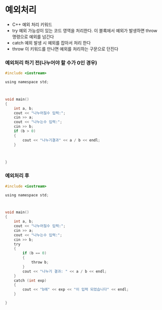 # 예외처리

- C++ 예외 처리 키워드
- try 예외 가능성이 있는 코드 영역을 처리한다. 이 블록에서 예외가 발생하면 throw 명령으로 예외를 넘긴다
- catch 예외 발생 시 예외를 잡아서 처리 한다
- throw 이 키워드를 만나면 예외를 처리하는 구문으로 던진다 

### 예외처리 하기 전(나누어야 할 수가 0인 경우)

```c
#include <iostream>

using namespace std;



void main()
{
	int a, b;
	cout << "나누어질수 입력:";
	cin >> a;
	cout << "나누는수 입력:";
	cin >> b;
	if (b > 0)
	{
		cout << "나누기결과" << a / b << endl;
	}
	


}
```

### 예외처리 후

```c
#include <iostream>

using namespace std;



void main()
{
	int a, b;
	cout << "나누어질수 입력:";
	cin >> a;
	cout << "나누는수 입력:";
	cin >> b;
	try
	{
		if (b == 0)
		{
			throw b;
		}
		cout << "나누기 결과: " << a / b << endl;
	}
	catch (int exp)
	{
		cout << "b에" << exp << "이 입력 되었습니다" << endl;
	}

}
```




